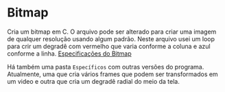 # Bitmap
Cria um bitmap em C.
O arquivo pode ser alterado para criar uma imagem de qualquer resolução usando algum padrão. Neste arquivo usei um loop para crir um degradê com vermelho que varia conforme a coluna e azul conforme a linha.
[Especificações do Bitmap](https://www.ece.ualberta.ca/~elliott/ee552/studentAppNotes/2003_w/misc/bmp_file_format/bmp_file_format.htm)

Há também uma pasta `Específicos` com outras versões do programa. Atualmente, uma que cria vários frames que podem ser transformados em um video e outra que cria um degradê radial do meio da tela.
